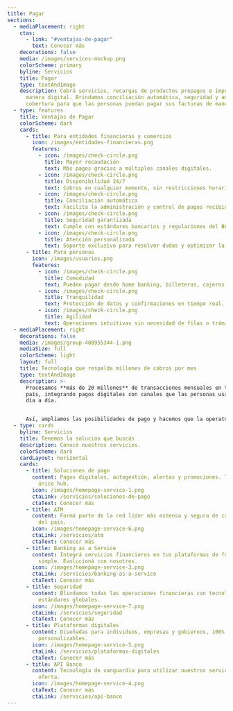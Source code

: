 ```yaml
---
title: Pagar
sections:
  - mediaPlacement: right
    ctas:
      - link: "#ventajas-de-pagar"
        text: Conocer más
    decorations: false
    media: /images/services-mockup.png
    colorScheme: primary
    byline: Servicios
    title: Pagar
    type: textAndImage
    description: Cobrá servicios, recargas de productos prepagos e impuestos de
      manera digital. Brindamos conciliación automática, seguridad y amplia
      cobertura para que las personas puedan pagar sus facturas de manera ágil.
  - type: features
    title: Ventajas de Pagar
    colorScheme: dark
    cards:
      - title: Para entidades financieras y comercios
        icon: /images/entidades-financieras.png
        features:
          - icon: /images/check-circle.png
            title: Mayor recaudación
            text: Más pagos gracias a múltiples canales digitales.
          - icon: /images/check-circle.png
            title: Disponibilidad 24/7
            text: Cobros en cualquier momento, sin restricciones horarias.
          - icon: /images/check-circle.png
            title: Conciliación automática
            text: Facilita la administración y control de pagos recibidos.
          - icon: /images/check-circle.png
            title: Seguridad garantizada
            text: Cumple con estándares bancarios y regulaciones del BCRA.
          - icon: /images/check-circle.png
            title: Atención personalizada
            text: Soporte exclusivo para resolver dudas y optimizar la operatoria.
      - title: Para personas
        icon: /images/usuarios.png
        features:
          - icon: /images/check-circle.png
            title: Comodidad
            text: Pueden pagar desde home banking, billeteras, cajeros o banca empresas.
          - icon: /images/check-circle.png
            title: Tranquilidad
            text: Protección de datos y confirmaciones en tiempo real.
          - icon: /images/check-circle.png
            title: Agilidad
            text: Operaciones intuitivas sin necesidad de filas o trámites presenciales.
  - mediaPlacement: right
    decorations: false
    media: /images/group-480955344-1.png
    mediaSize: full
    colorScheme: light
    layout: full
    title: Tecnología que respalda millones de cobros por mes
    type: textAndImage
    description: >-
      Procesamos **más de 20 millones** de transacciones mensuales en todo el
      país, integrando pagos digitales con canales que las personas usan en su
      día a día. 


      Así, ampliamos las posibilidades de pago y hacemos que la operatoria sea eficiente en cada rincón de Argentina.
  - type: cards
    byline: Servicios
    title: Tenemos la solución que buscás
    description: Conocé nuestros servicios.
    colorScheme: dark
    cardLayout: horizontal
    cards:
      - title: Soluciones de pago
        content: Pagos digitales, autogestión, alertas y promociones. Todo desde un
          único hub.
        icon: /images/homepage-service-1.png
        ctaLink: /servicios/soluciones-de-pago
        ctaText: Conocer más
      - title: ATM
        content: Formá parte de la red líder más extensa y segura de cajeros automáticos
          del país.
        icon: /images/homepage-service-6.png
        ctaLink: /servicios/atm
        ctaText: Conocer más
      - title: Banking as a Service
        content: Integrá servicios financieros en tus plataformas de forma rápida,
          simple. Evolucioná con nosotros.
        icon: /images/homepage-service-3.png
        ctaLink: /servicios/banking-as-a-service
        ctaText: Conocer más
      - title: Seguridad
        content: Blindamos todas las operaciones financieras con tecnología de punta y
          estándares globales.
        icon: /images/homepage-service-7.png
        ctaLink: /servicios/seguridad
        ctaText: Conocer más
      - title: Plataformas digitales
        content: Diseñadas para individuos, empresas y gobiernos, 100% integrables y
          personalizables.
        icon: /images/homepage-service-5.png
        ctaLink: /servicios/plataformas-digitales
        ctaText: Conocer más
      - title: API Banco
        content: Tecnología de vanguardia para utilizar nuestros servicios y ampliar la
          oferta.
        icon: /images/homepage-service-4.png
        ctaText: Conocer más
        ctaLink: /servicios/api-banco
---
```

